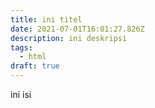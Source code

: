 ```yaml
---
title: ini titel
date: 2021-07-01T16:01:27.826Z
description: ini deskripsi
tags:
  - html
draft: true
---
```

ini isi